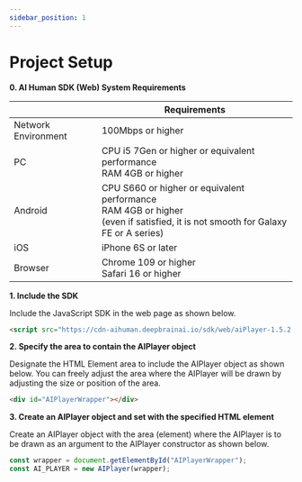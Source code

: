 ```yaml
---
sidebar_position: 1
---
```


# Project Setup

**0. AI Human SDK (Web) System Requirements**

|                     | Requirements                                                                                                                           |
| ------------------- | -------------------------------------------------------------------------------------------------------------------------------------- |
| Network Environment | 100Mbps or higher                                                                                                                      |
| PC                  | CPU i5 7Gen or higher or equivalent performance<br/>RAM 4GB or higher                                                                  |
| Android             | CPU S660 or higher or equivalent performance<br/>RAM 4GB or higher<br/>(even if satisfied, it is not smooth for Galaxy FE or A series) |
| iOS                 | iPhone 6S or later                                                                                                                     |
| Browser             | Chrome 109 or higher<br/>Safari 16 or higher                                                                                           |

**1. Include the SDK**

Include the JavaScript SDK in the web page as shown below.

```html
<script src="https://cdn-aihuman.deepbrainai.io/sdk/web/aiPlayer-1.5.2.min.js"></script>
```

**2. Specify the area to contain the AIPlayer object**

Designate the HTML Element area to include the AIPlayer object as shown below. You can freely adjust the area where the AIPlayer will be drawn by adjusting the size or position of the area.

```html
<div id="AIPlayerWrapper"></div>
```

**3. Create an AIPlayer object and set with the specified HTML element**

Create an AIPlayer object with the area (element) where the AIPlayer is to be drawn as an argument to the AIPlayer constructor as shown below.

```javascript
const wrapper = document.getElementById("AIPlayerWrapper");
const AI_PLAYER = new AIPlayer(wrapper);
```

<br/>

